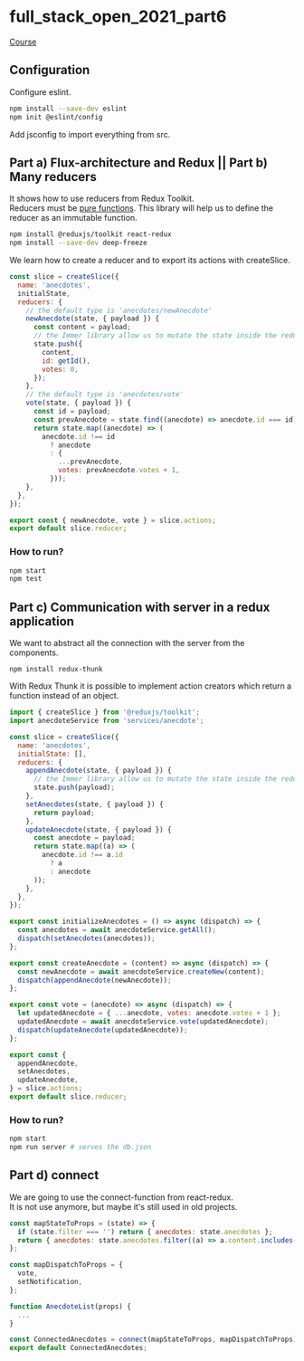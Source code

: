 # full_stack_open_2021_part6

[Course](https://fullstackopen.com/en/part6)

## Configuration

Configure eslint.
```bash
npm install --save-dev eslint
npm init @eslint/config
```

Add jsconfig to import everything from src.
 
## Part a) Flux-architecture and Redux || Part b) Many reducers

It shows how to use reducers from Redux Toolkit.<br>
Reducers must be [pure functions](https://en.wikipedia.org/wiki/Pure_function).
This library will help us to define the reducer as an immutable function.
```bash
npm install @reduxjs/toolkit react-redux
npm install --save-dev deep-freeze
```

We learn how to create a reducer and to export its actions with createSlice.
```javascript
const slice = createSlice({
  name: 'anecdotes',
  initialState,
  reducers: {
    // the default type is 'anecdotes/newAnecdote'
    newAnecdote(state, { payload }) {
      const content = payload;
      // the Immer library allow us to mutate the state inside the reducer
      state.push({
        content,
        id: getId(),
        votes: 0,
      });
    },
    // the default type is 'anecdotes/vote'
    vote(state, { payload }) {
      const id = payload;
      const prevAnecdote = state.find((anecdote) => anecdote.id === id);
      return state.map((anecdote) => (
        anecdote.id !== id
          ? anecdote
          : {
            ...prevAnecdote,
            votes: prevAnecdote.votes + 1,
          }));
    },
  },
});

export const { newAnecdote, vote } = slice.actions;
export default slice.reducer;
```

### How to run?

```bash
npm start
npm test
```

## Part c) Communication with server in a redux application

We want to abstract all the connection with the server from the components.<br>
```
npm install redux-thunk
```
With Redux Thunk it is possible to implement action creators which return a function instead of an object.<br>
```javascript
import { createSlice } from '@reduxjs/toolkit';
import anecdoteService from 'services/anecdote';

const slice = createSlice({
  name: 'anecdotes',
  initialState: [],
  reducers: {
    appendAnecdote(state, { payload }) {
      // the Immer library allow us to mutate the state inside the reducer
      state.push(payload);
    },
    setAnecdotes(state, { payload }) {
      return payload;
    },
    updateAnecdote(state, { payload }) {
      const anecdote = payload;
      return state.map((a) => (
        anecdote.id !== a.id
          ? a
          : anecdote
      ));
    },
  },
});

export const initializeAnecdotes = () => async (dispatch) => {
  const anecdotes = await anecdoteService.getAll();
  dispatch(setAnecdotes(anecdotes));
};

export const createAnecdote = (content) => async (dispatch) => {
  const newAnecdote = await anecdoteService.createNew(content);
  dispatch(appendAnecdote(newAnecdote));
};

export const vote = (anecdote) => async (dispatch) => {
  let updatedAnecdote = { ...anecdote, votes: anecdote.votes + 1 };
  updatedAnecdote = await anecdoteService.vote(updatedAnecdote);
  dispatch(updateAnecdote(updatedAnecdote));
};

export const {
  appendAnecdote,
  setAnecdotes,
  updateAnecdote,
} = slice.actions;
export default slice.reducer;
```

### How to run?

```bash
npm start
npm run server # serves the db.json
```

## Part d) connect

We are going to use the connect-function from react-redux.<br>
It is not use anymore, but maybe it's still used in old projects.<br>

```javascript
const mapStateToProps = (state) => {
  if (state.filter === '') return { anecdotes: state.anecdotes };
  return { anecdotes: state.anecdotes.filter((a) => a.content.includes(state.filter)) };
};

const mapDispatchToProps = {
  vote,
  setNotification,
};

function AnecdoteList(props) {
  ...
}

const ConnectedAnecdotes = connect(mapStateToProps, mapDispatchToProps)(AnecdoteList);
export default ConnectedAnecdotes;
```
